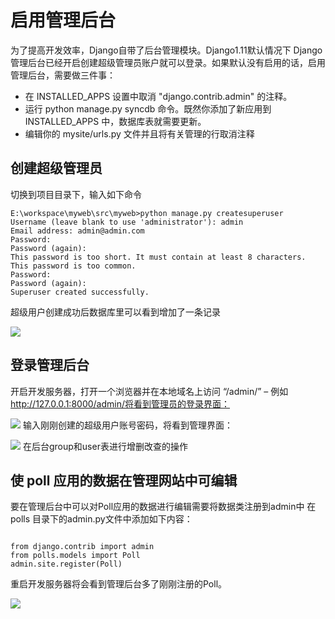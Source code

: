 # 启用管理后台
为了提高开发效率，Django自带了后台管理模块。Django1.11默认情况下 Django 管理后台已经开启创建超级管理员账户就可以登录。如果默认没有启用的话，启用管理后台，需要做三件事：
- 在 INSTALLED_APPS 设置中取消 "django.contrib.admin" 的注释。
- 运行 python manage.py syncdb 命令。既然你添加了新应用到INSTALLED_APPS 中，数据库表就需要更新。
- 编辑你的 mysite/urls.py 文件并且将有关管理的行取消注释 
## 创建超级管理员
切换到项目目录下，输入如下命令
```
E:\workspace\myweb\src\myweb>python manage.py createsuperuser
Username (leave blank to use 'administrator'): admin
Email address: admin@admin.com
Password:
Password (again):
This password is too short. It must contain at least 8 characters.
This password is too common.
Password:
Password (again):
Superuser created successfully.
````
超级用户创建成功后数据库里可以看到增加了一条记录

![](/assets/12.png)

## 登录管理后台
开启开发服务器，打开一个浏览器并在本地域名上访问 “/admin/” – 例如
http://127.0.0.1:8000/admin/将看到管理员的登录界面：

![](/assets/am.png)
输入刚刚创建的超级用户账号密码，将看到管理界面：

![](/assets/da.png)
在后台group和user表进行增删改查的操作

## 使 poll 应用的数据在管理网站中可编辑
要在管理后台中可以对Poll应用的数据进行编辑需要将数据类注册到admin中
在polls 目录下的admin.py文件中添加如下内容：
```

from django.contrib import admin
from polls.models import Poll
admin.site.register(Poll)
```
重启开发服务器将会看到管理后台多了刚刚注册的Poll。

![](/assets/pl.png)